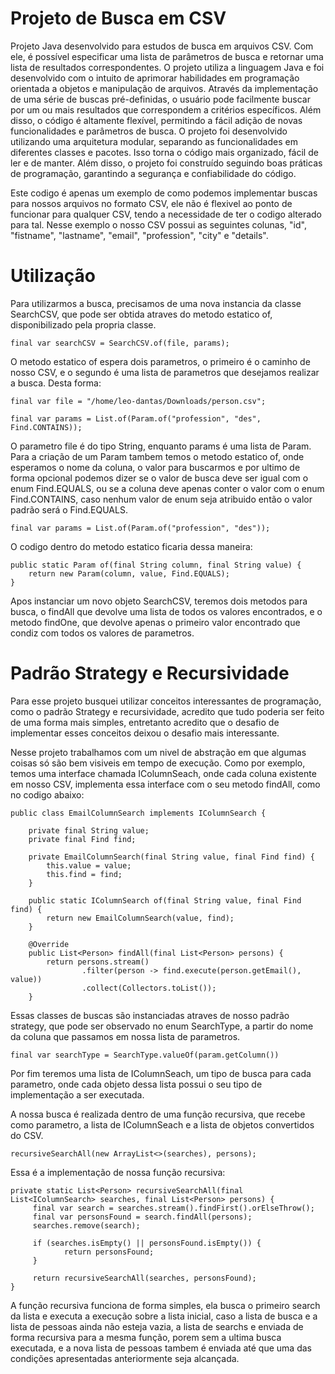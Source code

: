 # Projeto de Busca em CSV

Projeto Java desenvolvido para estudos de busca em arquivos CSV. 
Com ele, é possível especificar uma lista de parâmetros de busca e retornar uma lista de resultados correspondentes. 
O projeto utiliza a linguagem Java e foi desenvolvido com o intuito de aprimorar habilidades em programação orientada a objetos e manipulação de arquivos.
Através da implementação de uma série de buscas pré-definidas, o usuário pode facilmente buscar 
por um ou mais resultados que correspondem a critérios específicos. Além disso, o código é altamente flexível, permitindo a fácil adição de novas funcionalidades e parâmetros de busca.
O projeto foi desenvolvido utilizando uma arquitetura modular, separando as funcionalidades em diferentes classes e pacotes. Isso torna o código mais organizado, fácil de ler e de manter. 
Além disso, o projeto foi construído seguindo boas práticas de programação, garantindo a segurança e confiabilidade do código.

Este codigo é apenas um exemplo de como podemos implementar buscas para nossos arquivos no formato CSV, ele não é flexivel ao ponto de funcionar para
qualquer CSV, tendo a necessidade de ter o codigo alterado para tal. Nesse exemplo o nosso CSV possui as seguintes colunas, "id", "fistname", "lastname",
"email", "profession", "city" e "details".

# Utilização
Para utilizarmos a busca, precisamos de uma nova instancia da classe SearchCSV, que pode ser obtida atraves do metodo
estatico of, disponibilizado pela propria classe. 

```
final var searchCSV = SearchCSV.of(file, params);
```
O metodo estatico of espera dois parametros, o primeiro é o caminho de nosso CSV, e o segundo é
uma lista de parametros que desejamos realizar a busca. Desta forma:

```
final var file = "/home/leo-dantas/Downloads/person.csv";

final var params = List.of(Param.of("profession", "des", Find.CONTAINS));
```
O parametro file é do tipo String, enquanto params é uma lista de Param. Para a criação de um Param
tambem temos o metodo estatico of, onde esperamos o nome da coluna, o valor para buscarmos e por 
ultimo de forma opcional podemos dizer se o valor de busca deve ser igual com o enum Find.EQUALS, ou
se a coluna deve apenas conter o valor com o enum Find.CONTAINS, caso nenhum valor de enum seja atribuido
então o valor padrão será o Find.EQUALS.

```
final var params = List.of(Param.of("profession", "des"));
```

O codigo dentro do metodo estatico ficaria dessa maneira:

```
public static Param of(final String column, final String value) {
    return new Param(column, value, Find.EQUALS);
}
```

Apos instanciar um novo objeto SearchCSV, teremos dois metodos para busca, o findAll que devolve uma lista de todos os valores
encontrados, e o metodo findOne, que devolve apenas o primeiro valor encontrado que condiz com todos os valores de parametros.

# Padrão Strategy e Recursividade

Para esse projeto busquei utilizar conceitos interessantes de programação, como o padrão Strategy e recursividade, acredito
que tudo poderia ser feito de uma forma mais simples, entretanto acredito que o desafio de implementar esses conceitos
deixou o desafio mais interessante.

Nesse projeto trabalhamos com um nivel de abstração em que algumas coisas só são bem visiveis em tempo de execução. Como por exemplo,
temos uma interface chamada IColumnSeach, onde cada coluna existente em nosso CSV, implementa essa interface com o seu metodo findAll, 
como no codigo abaixo:

```
public class EmailColumnSearch implements IColumnSearch {

    private final String value;
    private final Find find;

    private EmailColumnSearch(final String value, final Find find) {
        this.value = value;
        this.find = find;
    }

    public static IColumnSearch of(final String value, final Find find) {
        return new EmailColumnSearch(value, find);
    }

    @Override
    public List<Person> findAll(final List<Person> persons) {
        return persons.stream()
                .filter(person -> find.execute(person.getEmail(), value))
                .collect(Collectors.toList());
    }
```

Essas classes de buscas são instanciadas atraves de nosso padrão strategy, que pode ser observado no enum SearchType, a partir do nome
da coluna que passamos em nossa lista de parametros.

```
final var searchType = SearchType.valueOf(param.getColumn())
```

Por fim teremos uma lista de IColumnSeach, um tipo de busca para cada parametro, onde cada objeto
dessa lista possui o seu tipo de implementação a ser executada.

A nossa busca é realizada dentro de uma função recursiva, que recebe como parametro, a lista de
IColumnSeach e a lista de objetos convertidos do CSV.

```
recursiveSearchAll(new ArrayList<>(searches), persons);
```
Essa é a implementação de nossa função recursiva:

```
private static List<Person> recursiveSearchAll(final List<IColumnSearch> searches, final List<Person> persons) {
     final var search = searches.stream().findFirst().orElseThrow();
     final var personsFound = search.findAll(persons);
     searches.remove(search);

     if (searches.isEmpty() || personsFound.isEmpty()) {
            return personsFound;
     }

     return recursiveSearchAll(searches, personsFound);
}
```
A função recursiva funciona de forma simples, ela busca o primeiro search da lista e executa a execução sobre a lista inicial, 
caso a lista de busca e a lista de pessoas ainda não esteja vazia, a lista de searchs e enviada de forma recursiva para
a mesma função, porem sem a ultima busca executada, e a nova lista de pessoas tambem é enviada até que uma das condições
apresentadas anteriormente seja alcançada.







